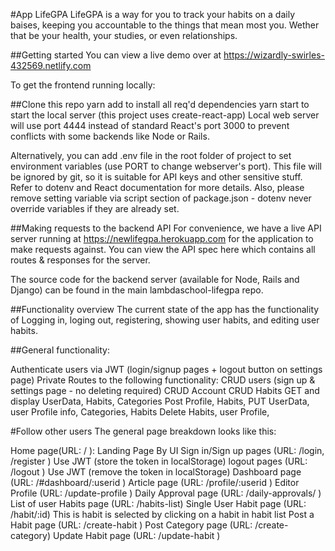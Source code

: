 #App    LifeGPA
LifeGPA is a way for you to track your habits on a daily baises, keeping you accountable to the things that mean most you. Wether that be your health, your studies, or even relationships.

##Getting started
You can view a live demo over at https://wizardly-swirles-432569.netlify.com

To get the frontend running locally:

##Clone this repo
yarn  add to install all req'd dependencies
yarn start to start the local server (this project uses create-react-app)
Local web server will use port 4444 instead of standard React's port 3000 to prevent conflicts with some backends like Node or Rails.

Alternatively, you can add .env file in the root folder of project to set environment variables (use PORT to change webserver's port). This file will be ignored by git, so it is suitable for API keys and other sensitive stuff. Refer to dotenv and React documentation for more details. Also, please remove setting variable via script section of package.json - dotenv never override variables if they are already set.

##Making requests to the backend API
For convenience, we have a live API server running at https://newlifegpa.herokuapp.com for the application to make requests against. You can view the API spec here which contains all routes & responses for the server.

The source code for the backend server (available for Node, Rails and Django) can be found in the main lambdaschool-lifegpa repo.


##Functionality overview
The current state of the app has the functionality of Logging in, loging out, registering, showing user habits, and editing user habits.

##General functionality:

Authenticate users via JWT (login/signup pages + logout button on settings page)
Private Routes to the following functionality:
CRUD users (sign up & settings page - no deleting required)
CRUD Account
CRUD Habits
GET and display UserData, Habits, Categories
Post Profile, Habits,
PUT UserData, user Profile info, Categories, Habits
Delete Habits, user Profile,

#Follow other users
The general page breakdown looks like this:

Home page(URL: / ): Landing Page By UI
Sign in/Sign up pages (URL: /login, /register )
Use JWT (store the token in localStorage)
logout pages (URL: /logout )
Use JWT (remove the token in localStorage)
Dashboard page (URL: /#dashboard/:userid )
Article page (URL: /profile/:userid )
Editor Profile (URL: /update-profile )
Daily Approval page (URL: /daily-approvals/ )
List of user Habits page (URL: /habits-list)
Single User Habit page (URL: /habit/:id)
This is habit is selected by clicking on a habit in habit list
Post a Habit page (URL: /create-habit )
Post Category page (URL: /create-category)
Update Habit page (URL: /update-habit )
